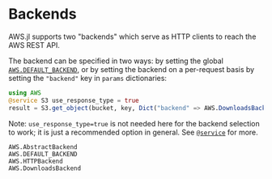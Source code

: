 # Backends

AWS.jl supports two "backends" which serve as HTTP clients to reach the AWS REST API.

The backend can be specified in two ways: by setting the global [`AWS.DEFAULT_BACKEND`](@ref), or by setting the backend on a per-request basis by setting the `"backend"` key in `params` dictionaries:

```julia
using AWS
@service S3 use_response_type = true
result = S3.get_object(bucket, key, Dict("backend" => AWS.DownloadsBackend()))

```
Note: `use_response_type=true` is not needed here for the backend selection to work; it is just a recommended option in general. See [`@service`](@ref) for more.

```@docs
AWS.AbstractBackend
AWS.DEFAULT_BACKEND
AWS.HTTPBackend
AWS.DownloadsBackend
```

